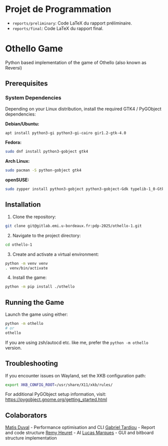 # Projet de Programmation

- `reports/preliminary`: Code LaTeX du rapport préliminaire.
- `reports/final`: Code LaTeX du rapport final.

# Othello Game

Python based implementation of the game of Othello (also known as Reversi)

## Prerequisites

### System Dependencies

Depending on your Linux distribution, install the required GTK4 / PyGObject dependencies:

**Debian/Ubuntu:**
```bash
apt install python3-gi python3-gi-cairo gir1.2-gtk-4.0
```

**Fedora:**
```bash
sudo dnf install python3-gobject gtk4
```

**Arch Linux:**
```bash
sudo pacman -S python-gobject gtk4
```

**openSUSE:**
```bash
sudo zypper install python3-gobject python3-gobject-Gdk typelib-1_0-Gtk-4_0 libgtk-4-1
```

## Installation

1. Clone the repository:
```bash
git clone git@gitlab.emi.u-bordeaux.fr:pdp-2025/othello-1.git
```

2. Navigate to the project directory:
```bash
cd othello-1
```

3. Create and activate a virtual environment:
```bash
python -m venv venv
. venv/bin/activate
```

4. Install the game:
```bash
python -m pip install ./othello
```

## Running the Game

Launch the game using either:
```bash
python -m othello
# or
othello
```
If you are using zsh/autocd etc. like me, prefer the `python -m othello` version.

## Troubleshooting

If you encounter issues on Wayland, set the XKB configuration path:
```bash
export XKB_CONFIG_ROOT=/usr/share/X11/xkb/rules/
```

For additional PyGObject setup information, visit: https://pygobject.gnome.org/getting_started.html


## Colaborators

[Matis Duval](https://github.com/xdZireael) - Performance optimisation and CLI
[Gabriel Tardiou]() - Report and code structure
[Remy Heuret](https://github.com/Gostrick) - AI
[Lucas Marques](https://github.com/IkeYeek) - GUI and bitboard structure implementation